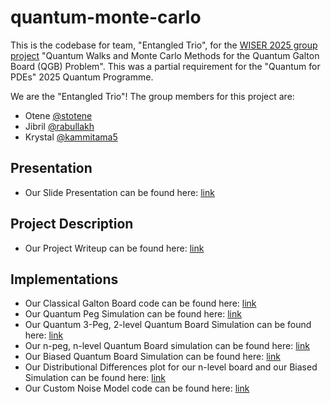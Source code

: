 # quantum-monte-carlo
This is the codebase for team, "Entangled Trio", for the [WISER 2025 group project](https://www.thewiser.org/quantum-walks-monte-carlo) "Quantum Walks and Monte Carlo Methods for the Quantum Galton Board (QGB) Problem". This was a partial requirement for the "Quantum for PDEs" 2025 Quantum Programme.

We are the "Entangled Trio"! The group members for this project are:
- Otene [@stotene](https://github.com/stotene)
- Jibril [@rabullakh](https://github.com/rabullakh)
- Krystal [@kammitama5](https://github.com/kammitama5)

## Presentation
- Our Slide Presentation can be found here: [link](https://docs.google.com/presentation/d/1DxIuK-7DrV0EuL1DmSxSg53wzR8DL0loUcNiFFRHWao/edit?usp=sharing)

## Project Description
- Our Project Writeup can be found here: [link](https://github.com/kammitama5/quantum-monte-carlo/blob/main/WISERQuantumProject2025.pdf)

## Implementations
- Our Classical Galton Board code can be found here: [link](https://github.com/stotene/Quantum-Walks-and-Monte-Carlo-Galton-Box-Simulation-/blob/main/Classical%20Simulation%20of%20Galton%20Box.ipynb)
- Our Quantum Peg Simulation can be found here: [link](https://github.com/kammitama5/quantum-monte-carlo/blob/main/Quantum-Galton-Box_pegs_and_levels.ipynb)
- Our Quantum 3-Peg, 2-level Quantum Board Simulation can be found here: [link](https://github.com/kammitama5/quantum-monte-carlo/blob/main/Quantum-Galton-Box_pegs_and_levels.ipynb)
- Our n-peg, n-level Quantum Board simulation can be found here: [link](https://github.com/kammitama5/quantum-monte-carlo/blob/main/Quantum-Galton-Box_pegs_and_levels.ipynb)
- Our Biased Quantum Board Simulation can be found here: [link](https://github.com/kammitama5/quantum-monte-carlo/blob/main/Quantum_biased_model_n_pegs_and_levels.ipynb)
- Our Distributional Differences plot for our n-level board and our Biased Simulation can be found here: [link](https://github.com/kammitama5/quantum-monte-carlo/blob/main/Distributional_Differences.ipynb)
- Our Custom Noise Model code can be found here: [link](https://github.com/kammitama5/quantum-monte-carlo/blob/main/Noise_Model_from_Backend.ipynb)
